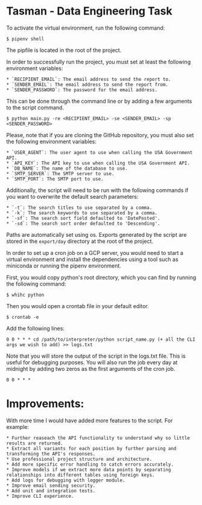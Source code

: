 # Tasman - Data Engineering Task

To activate the virtual environment, run the following command:

    $ pipenv shell

The pipfile is located in the root of the project.

In order to successfully run the project, you must set at least the 
following environment variables:

    * `RECIPIENT_EMAIL`: The email address to send the report to.
    * `SENDER_EMAIL`: The email address to send the report from.
    * `SENDER_PASSWORD`: The password for the email address.

This can be done through the command line or by adding a few arguments to the script command.

    $ python main.py -re <RECIPIENT_EMAIL> -se <SENDER_EMAIL> -sp <SENDER_PASSWORD>

Please, note that if you are cloning the GitHub repository, you must also set the following environment variables:

    * `USER_AGENT`: The user agent to use when calling the USA Government API.
    * `API_KEY`: The API key to use when calling the USA Government API.
    * `DB_NAME`: The name of the database to use.
    * `SMTP_SERVER`: The SMTP server to use.
    * `SMTP_PORT`: The SMTP port to use.

Additionally, the script will need to be run with the following commands if you want to overwrite the default 
search parameters:

    * `-t`: The search titles to use separated by a comma.
    * `-k`: The search keywords to use separated by a comma.
    * `-sf`: The search sort field defaulted to 'DatePosted'.
    * `-sd`: The search sort order defaulted to 'Descending'.

Paths are automatically set using os. Exports generated by the script are stored in the `export/day` directory at 
the root of the project.

In order to set up a cron job on a GCP server, you would need to start a virtual environment and install the dependencies
using a tool such as miniconda or running the pipenv environment.

First, you would copy python's root directory, which you can find by running the following command:

    $ whihc python

Then you would open a crontab file in your default editor. 

    $ crontab -e

Add the following lines:

    0 0 * * * cd /path/to/interpreter/python script_name.py (+ all the CLI args we wish to add) >> logs.txt

Note that you will store the output of the script in the logs.txt file. This is useful for debugging purposes. You will also
run the job every day at midnight by adding two zeros as the first arguments of the cron job.

    0 0 * * *

# Improvements:

With more time I would have added more features to the script. For example:

    * Further reaseach the API functionality to understand why so little results are returned.
    * Extract all variants for each position by further parsing and transforming the API's responses.
    * Use professional project structure and architecture.
    * Add more specific error handling to catch errors accurately.
    * Improve models if we extract more data points by separating relationships into different tables using foreign keys.
    * Add logs for debugging with logger module.
    * Improve email sending security.
    * Add unit and integration tests.
    * Improve CLI experience.

